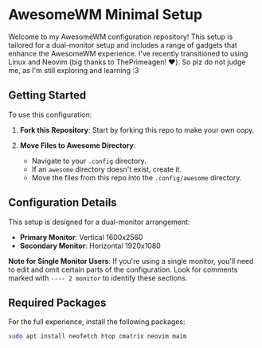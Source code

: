 # AwesomeWM Minimal Setup
Welcome to my AwesomeWM configuration repository! This setup is tailored for a dual-monitor setup and includes a range of gadgets that enhance the AwesomeWM experience. 
I've recently transitioned to using Linux and Neovim (big thanks to ThePrimeagen! ❤️). So plz do not judge me, as I'm still exploring and learning :3

## Getting Started
To use this configuration:

1. **Fork this Repository**: Start by forking this repo to make your own copy.

2. **Move Files to Awesome Directory**:
   - Navigate to your `.config` directory.
   - If an `awesome` directory doesn't exist, create it.
   - Move the files from this repo into the `.config/awesome` directory.

## Configuration Details

This setup is designed for a dual-monitor arrangement:

- **Primary Monitor**: Vertical 1600x2560
- **Secondary Monitor**: Horizontal 1920x1080

**Note for Single Monitor Users**: If you're using a single monitor, you'll need to edit and omit certain parts of the configuration. Look for comments marked with `---- 2 monitor` to identify these sections.

## Required Packages

For the full experience, install the following packages:

``` bash
sudo apt install neofetch htop cmatrix neovim maim
```
